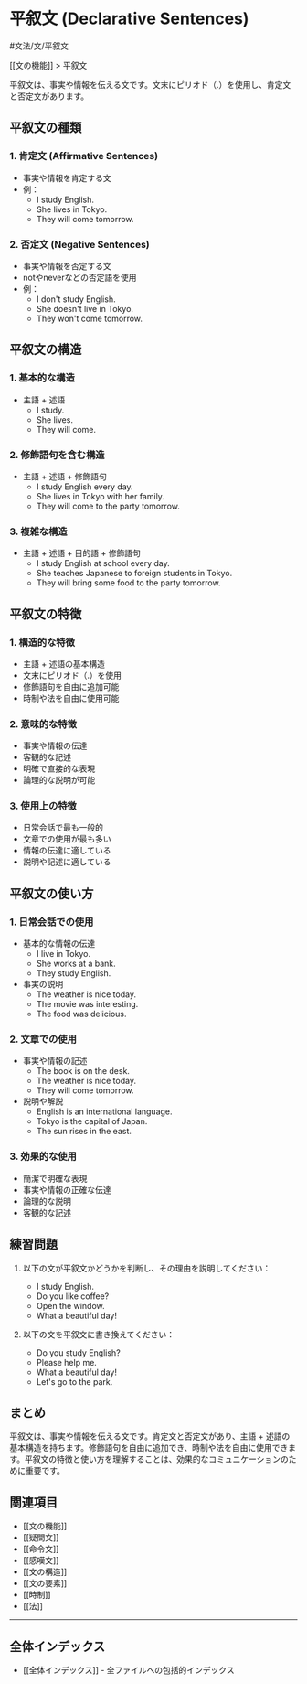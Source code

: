 # 平叙文 (Declarative Sentences)

#文法/文/平叙文

[[文の機能]] > 平叙文

平叙文は、事実や情報を伝える文です。文末にピリオド（.）を使用し、肯定文と否定文があります。

## 平叙文の種類

### 1. 肯定文 (Affirmative Sentences)
- 事実や情報を肯定する文
- 例：
  - I study English.
  - She lives in Tokyo.
  - They will come tomorrow.

### 2. 否定文 (Negative Sentences)
- 事実や情報を否定する文
- notやneverなどの否定語を使用
- 例：
  - I don't study English.
  - She doesn't live in Tokyo.
  - They won't come tomorrow.

## 平叙文の構造

### 1. 基本的な構造
- 主語 + 述語
  - I study.
  - She lives.
  - They will come.

### 2. 修飾語句を含む構造
- 主語 + 述語 + 修飾語句
  - I study English every day.
  - She lives in Tokyo with her family.
  - They will come to the party tomorrow.

### 3. 複雑な構造
- 主語 + 述語 + 目的語 + 修飾語句
  - I study English at school every day.
  - She teaches Japanese to foreign students in Tokyo.
  - They will bring some food to the party tomorrow.

## 平叙文の特徴

### 1. 構造的な特徴
- 主語 + 述語の基本構造
- 文末にピリオド（.）を使用
- 修飾語句を自由に追加可能
- 時制や法を自由に使用可能

### 2. 意味的な特徴
- 事実や情報の伝達
- 客観的な記述
- 明確で直接的な表現
- 論理的な説明が可能

### 3. 使用上の特徴
- 日常会話で最も一般的
- 文章での使用が最も多い
- 情報の伝達に適している
- 説明や記述に適している

## 平叙文の使い方

### 1. 日常会話での使用
- 基本的な情報の伝達
  - I live in Tokyo.
  - She works at a bank.
  - They study English.
- 事実の説明
  - The weather is nice today.
  - The movie was interesting.
  - The food was delicious.

### 2. 文章での使用
- 事実や情報の記述
  - The book is on the desk.
  - The weather is nice today.
  - They will come tomorrow.
- 説明や解説
  - English is an international language.
  - Tokyo is the capital of Japan.
  - The sun rises in the east.

### 3. 効果的な使用
- 簡潔で明確な表現
- 事実や情報の正確な伝達
- 論理的な説明
- 客観的な記述

## 練習問題
1. 以下の文が平叙文かどうかを判断し、その理由を説明してください：
   - I study English.
   - Do you like coffee?
   - Open the window.
   - What a beautiful day!

2. 以下の文を平叙文に書き換えてください：
   - Do you study English?
   - Please help me.
   - What a beautiful day!
   - Let's go to the park.

## まとめ
平叙文は、事実や情報を伝える文です。肯定文と否定文があり、主語 + 述語の基本構造を持ちます。修飾語句を自由に追加でき、時制や法を自由に使用できます。平叙文の特徴と使い方を理解することは、効果的なコミュニケーションのために重要です。

## 関連項目
- [[文の機能]]
- [[疑問文]]
- [[命令文]]
- [[感嘆文]]
- [[文の構造]]
- [[文の要素]]
- [[時制]]
- [[法]]

---

## 全体インデックス
- [[全体インデックス]] - 全ファイルへの包括的インデックス 